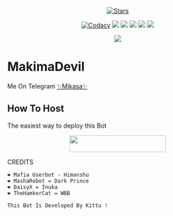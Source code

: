 <p align="center">
    <a href="https://github.com/Aarukami/MakimaDevil/stargazers"><img src="https://img.shields.io/github/stars/Aarukami/MakimaDevil?label=Stars&style=flat-square&logo=github&color=F10070" alt="Stars" /></a>
</p>
<p align="center">
    <a href="https://app.codacy.com/manual/noob-kittu/MakimaDevil/dashboard"> <img src="https://img.shields.io/codacy/grade/4d58f2a402b54aed8a7d95f7add45a81?color=brightgreen&logo=codacy&logoColor=green&style=for-the-badge" alt="Codacy" /></a>
    <a href="https://github.com/Aarukami/MakimaDevil"> <img src="https://img.shields.io/github/repo-size/noob-kittu/MakimaDevil?color=orange&logo=github&logoColor=green&style=for-the-badge" /></a>
    <a href="https://github.com/Aarukami/MakimaDevil/commits/prince"> <img src="https://img.shields.io/github/last-commit/noob-kittu/MakimaDevil?color=blue&logo=github&logoColor=green&style=for-the-badge" /></a>
    <a href="https://github.com/Aarukami/MakimaDevil/issues"> <img src="https://img.shields.io/github/issues/noob-kittu/MakimaDevil?color=blueviolet&logo=github&logoColor=green&style=for-the-badge" /></a>
    <a href="https://github.com/Aarukami/MakimaDevil/network/members"> <img src="https://img.shields.io/github/forks/noob-kittu/MakimaDevil?color=red&logo=github&logoColor=green&style=for-the-badge" /></a>  
    <a href="https://pypi.org/project/Telethon/"> <img src="https://img.shields.io/pypi/v/telethon?color=yellow&label=telethon&logo=python&logoColor=green&style=for-the-badge" /></a>
</p>

<p align="center">
  <img src="https://te.legra.ph/file/0095fa79b6fff4d14a4f4.jpg">
</p>

# MakimaDevil
Me On Telegram [✨Mikasa✨](https://t.me/mikasaXrobot)

## How To Host
The easiest way to deploy this Bot
<p align="center"><a href="https://heroku.com/deploy?template=https://github.com/Tc653/RIKKA-TAKANASHI-MANAGEMNT"> <img src="https://img.shields.io/badge/Deploy%20To%20Heroku-black?style=for-the-badge&logo=heroku" width="220" height="38.45"/></a></p>
 
CREDITS
```
❤️ Mafia Userbot - Himanshu
❤️ MashaRobot = Dark Prince 
❤️ DaisyX = Inuka
❤️ TheHamkerCat = WBB

This Bot Is Developed By Kittu ! 




```
